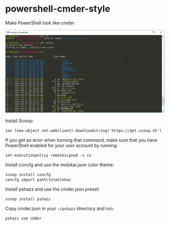 # powershell-cmder-style
Make PowerShell look like cmder

![PowerShell](powerShell.png)

Install Scoop:

``` 
iex (new-object net.webclient).downloadstring('https://get.scoop.sh')
```

If  you get an error when tunning that command, make sure that you have PowerShell enabled for your user account by running:
```
set-executionpolicy remotesigned -s cu
```

Install concfg and use the molokai.json color theme:
```
scoop install concfg
concfg import path\to\molokai
```

Install pshazz and use the cmder.json preset:
```
scoop install pshazz
```
Copy cmder.json in your ```~/pshazz``` directory and run:
```
pshazz use cmder
```
